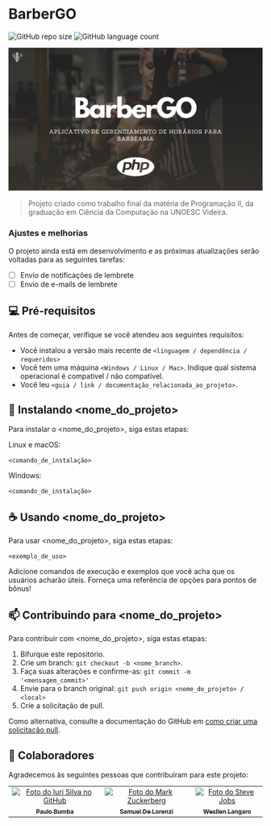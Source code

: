 # BarberGO

![GitHub repo size](https://img.shields.io/github/repo-size/samueldelorenzi/barbergo?style=for-the-badge)
![GitHub language count](https://img.shields.io/github/languages/count/samueldelorenzi/barbergo?style=for-the-badge)

<img src="https://raw.githubusercontent.com/samueldelorenzi/ProgramacaoII/refs/heads/main/Atividades/barbergo/anexos/readme_image.png" alt="BarberGO">

> Projeto criado como trabalho final da matéria de Programação II, da graduação em Ciência da Computação na UNOESC Videira.

### Ajustes e melhorias

O projeto ainda está em desenvolvimento e as próximas atualizações serão voltadas para as seguintes tarefas:

- [ ] Envio de notificações de lembrete
- [ ] Envio de e-mails de lembrete

## 💻 Pré-requisitos

Antes de começar, verifique se você atendeu aos seguintes requisitos:

- Você instalou a versão mais recente de `<linguagem / dependência / requeridos>`
- Você tem uma máquina `<Windows / Linux / Mac>`. Indique qual sistema operacional é compatível / não compatível.
- Você leu `<guia / link / documentação_relacionada_ao_projeto>`.

## 🚀 Instalando <nome_do_projeto>

Para instalar o <nome_do_projeto>, siga estas etapas:

Linux e macOS:

```
<comando_de_instalação>
```

Windows:

```
<comando_de_instalação>
```

## ☕ Usando <nome_do_projeto>

Para usar <nome_do_projeto>, siga estas etapas:

```
<exemplo_de_uso>
```

Adicione comandos de execução e exemplos que você acha que os usuários acharão úteis. Forneça uma referência de opções para pontos de bônus!

## 📫 Contribuindo para <nome_do_projeto>

Para contribuir com <nome_do_projeto>, siga estas etapas:

1. Bifurque este repositório.
2. Crie um branch: `git checkout -b <nome_branch>`.
3. Faça suas alterações e confirme-as: `git commit -m '<mensagem_commit>'`
4. Envie para o branch original: `git push origin <nome_do_projeto> / <local>`
5. Crie a solicitação de pull.

Como alternativa, consulte a documentação do GitHub em [como criar uma solicitação pull](https://help.github.com/en/github/collaborating-with-issues-and-pull-requests/creating-a-pull-request).

## 🤝 Colaboradores

Agradecemos às seguintes pessoas que contribuíram para este projeto:

<table>
  <tr>
    <td align="center">
      <a href="#" title="defina o título do link">
        <img src="https://media.licdn.com/dms/image/v2/D4D03AQHPdWjs4hdGMQ/profile-displayphoto-shrink_200_200/profile-displayphoto-shrink_200_200/0/1719023331041?e=1733961600&v=beta&t=huCmoflYvNLFazSFDWY_aGZbhFjNM0OJaIaT-3x4C8Y" width="100px;" alt="Foto do Iuri Silva no GitHub"/><br>
        <sub>
          <b>Paulo Bumba</b>
        </sub>
      </a>
    </td>
    <td align="center">
      <a href="#" title="defina o título do link">
        <img src="https://media.licdn.com/dms/image/v2/D4D03AQFdYE7vQTyqXA/profile-displayphoto-shrink_200_200/profile-displayphoto-shrink_200_200/0/1720058448969?e=1733961600&v=beta&t=ccVL8BjRvxFrMiyfSQ3QXLb00gIk7OWkcdG2BSm7iuE" width="100px;" alt="Foto do Mark Zuckerberg"/><br>
        <sub>
          <b>Samuel De Lorenzi</b>
        </sub>
      </a>
    </td>
    <td align="center">
      <a href="#" title="defina o título do link">
        <img src="https://media.licdn.com/dms/image/v2/D4D03AQGOczBgQCBtSA/profile-displayphoto-shrink_200_200/profile-displayphoto-shrink_200_200/0/1665170990118?e=1733961600&v=beta&t=ZGNdDzQgZ19OCEaK7UHcI8kFYdoBlPYAR1G6WYM6Nd0" width="100px;" alt="Foto do Steve Jobs"/><br>
        <sub>
          <b>Wesllen Langaro</b>
        </sub>
      </a>
    </td>
  </tr>
</table>
